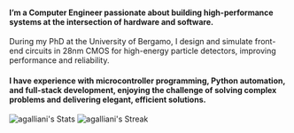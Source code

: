 #### I’m a Computer Engineer passionate about building high-performance systems at the intersection of hardware and software.

During my PhD at the University of Bergamo, I design and simulate front-end circuits in 28nm CMOS for high-energy particle detectors, improving performance and reliability.

#### I have experience with microcontroller programming, Python automation, and full-stack development, enjoying the challenge of solving complex problems and delivering elegant, efficient solutions.

![agalliani's Stats](https://github-readme-stats.vercel.app/api?username=agalliani&theme=default&show_icons=true&hide_border=false&count_private=true)
![agalliani's Streak](https://github-readme-streak-stats.herokuapp.com/?user=agalliani&theme=default&hide_border=false)
